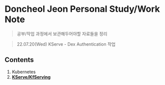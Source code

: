 # Doncheol Jeon Personal Study/Work Note
> 공부/작업 과정에서 보관해두어야할 자료들을 정리

> 22.07.20(Wed) KServe - Dex Authentication 작업

## Contents
1. Kubernetes
2. [__KServe/KfServing__](../KServe/README.md)
